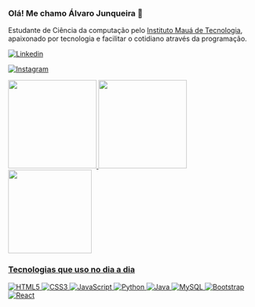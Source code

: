 ### Olá! Me chamo Álvaro Junqueira 👋
Estudante de Ciência da computação pelo [Instituto Mauá de Tecnologia](https://maua.br), apaixonado por tecnologia e facilitar o cotidiano através da programação.


[![Linkedin](https://img.shields.io/badge/LinkedIn-0077B5?style=for-the-badge&logo=linkedin&logoColor=white)](https://www.linkedin.com/in/alvaro-junqueira-16b58b277?utm_source=share&utm_campaign=share_via&utm_content=profile&utm_medium=android_app)

[![Instagram](https://img.shields.io/badge/Instagram-E4405F?style=for-the-badge&logo=instagram&logoColor=white)](https://instagram.com/alvarojnq)

<div>
  <a href="https://github.com/alvarojnq1">
  <img height="180em" src="https://github-readme-stats.vercel.app/api?username=alvarojnq1&show_icons=true&theme=dark&include_all_commits=true&count_private=true"/>
  <img height="180em" src="https://github-readme-stats.vercel.app/api/top-langs/?username=alvarojnq1&layout=compact&langs_count=16&theme=dark"/>
  <img height="170em" src="https://streak-stats.demolab.com/?user=alvarojnq1&theme=dark"/>
</div>

### Tecnologias que uso no dia a dia

![HTML5](https://img.shields.io/badge/-HTML5-E34F26?style=for-the-badge&logo=html5&logoColor=white)
![CSS3](https://img.shields.io/badge/-CSS3-1572B6?style=for-the-badge&logo=css3)
![JavaScript](https://img.shields.io/badge/-JavaScript-F7DF1E?style=for-the-badge&logo=javascript&logoColor=black)
![Python](https://img.shields.io/badge/-Python-3776AB?style=for-the-badge&logo=python&logoColor=white)
![Java](https://img.shields.io/badge/-Java-007396?style=for-the-badge&logo=java)
![MySQL](https://img.shields.io/badge/-MySQL-4479A1?style=for-the-badge&logo=mysql&logoColor=white)
![Bootstrap](https://img.shields.io/badge/Bootstrap-563D7C?style=for-the-badge&logo=bootstrap&logoColor=white)
![React](https://img.shields.io/badge/React-20232A?style=for-the-badge&logo=react&logoColor=61DAFB)

